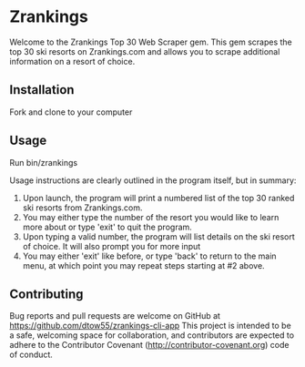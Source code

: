 # Zrankings

Welcome to the Zrankings Top 30 Web Scraper gem. This gem scrapes the top 30 ski resorts on Zrankings.com and allows you to scrape additional information on a resort of choice. 

## Installation

Fork and clone to your computer

## Usage

Run bin/zrankings

Usage instructions are clearly outlined in the program itself, but in summary:
1) Upon launch, the program will print a numbered list of the top 30 ranked ski resorts from Zrankings.com.
2) You may either type the number of the resort you would like to learn more about or type 'exit' to quit the program.
3) Upon typing a valid number, the program will list details on the ski resort of choice. It will also prompt you for more input
4) You may either 'exit' like before, or type 'back' to return to the main menu, at which point you may repeat steps starting at #2 above.

## Contributing

Bug reports and pull requests are welcome on GitHub at https://github.com/dtow55/zrankings-cli-app This project is intended to be a safe, welcoming space for collaboration, and contributors are expected to adhere to the Contributor Covenant (http://contributor-covenant.org) code of conduct.
